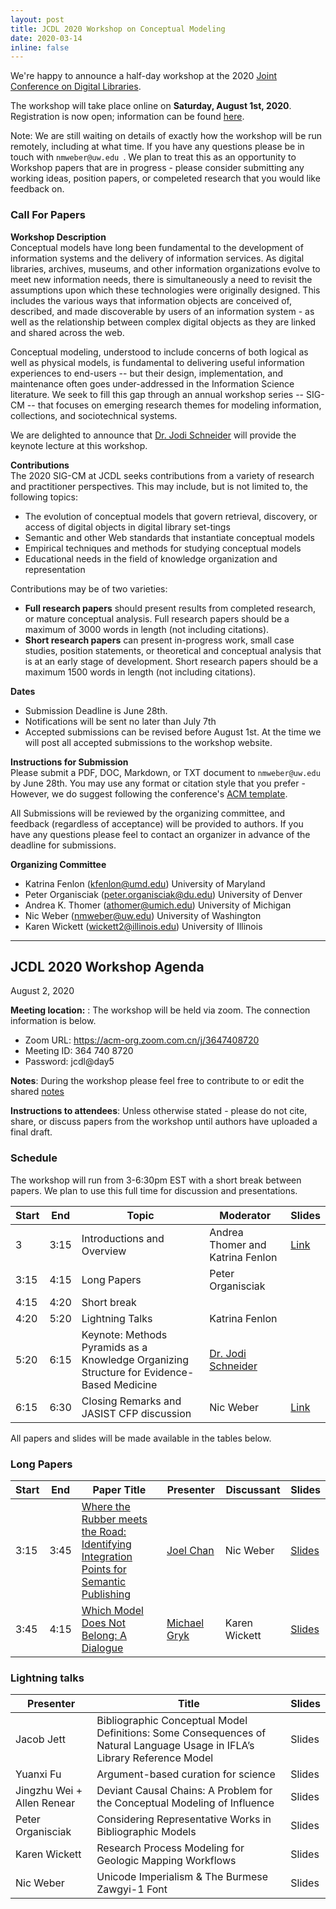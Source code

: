 ```yaml
---
layout: post
title: JCDL 2020 Workshop on Conceptual Modeling
date: 2020-03-14
inline: false
---
```


We're happy to announce a half-day workshop at the 2020 [Joint Conference on Digital Libraries](https://2020.jcdl.org/). 

The workshop will take place online on **Saturday, August 1st, 2020**. Registration is now open; information can be found [here](https://2020.jcdl.org/Registration.html). 

Note: We are still waiting on details of exactly how the workshop will be run remotely, including at what time. If you have any questions please be in touch with `nmweber@uw.edu `. We plan to treat this as an opportunity to Workshop papers that are in progress - please consider submitting any working ideas, position papers, or compeleted research that you would like feedback on.  

### Call For Papers

**Workshop Description**        
Conceptual models have long been fundamental to the development of information systems and the delivery of information services. As digital libraries, archives, museums, and other information organizations evolve to meet new information needs, there is simultaneously a need to revisit the assumptions upon which these technologies were originally designed. This includes the various ways that information objects are conceived of, described, and made discoverable by users of an information system -  as well as the relationship between complex digital objects as they are linked and shared across the web. 

Conceptual modeling, understood to include concerns of both logical as well as physical models, is fundamental to delivering useful information experiences to end-users --  but their design, implementation, and maintenance often goes under-addressed in the Information Science literature. We seek to fill this gap through an annual workshop series -- SIG-CM -- that focuses on emerging research themes for modeling information, collections, and sociotechnical systems. 

We are delighted to announce that [Dr. Jodi Schneider](https://ischool.illinois.edu/people/jodi-schneider) will provide the keynote lecture at this workshop.

**Contributions**       
The 2020 SIG-CM at JCDL seeks contributions from a variety of research and practitioner perspectives. This may include, but is not limited to, the following topics: 

- The evolution of conceptual models that govern retrieval, discovery, or access of digital objects in digital library set-tings
- Semantic and other Web standards that instantiate conceptual models
- Empirical techniques and methods for studying conceptual models
- Educational needs in the field of knowledge organization and representation

Contributions may be of two varieties:
- **Full research papers** should present results from completed research, or mature conceptual analysis. Full research papers should be a maximum of 3000 words in length (not including citations).
- **Short research papers** can present in-progress work, small case studies, position statements, or theoretical and conceptual analysis that is at an early stage of development. Short research papers should be a maximum 1500 words in length (not including citations).

**Dates**          
- Submission Deadline is June 28th. 
- Notifications will be sent no later than July 7th 
- Accepted submissions can be revised before August 1st. At the time we will post all accepted submissions to the workshop website.

**Instructions for Submission**            
Please submit a PDF, DOC, Markdown, or TXT document to `nmweber@uw.edu` by June 28th. You may use any format or citation style that you prefer - However, we do suggest following the conference's [ACM template](https://www.acm.org/publications/proceedings-template).  

All Submissions will be reviewed by the organizing committee, and feedback (regardless of acceptance) will be provided to authors. If you have any questions please feel to contact an organizer in advance of the deadline for submissions. 
<br>

**Organizing Committee**            
- Katrina Fenlon (kfenlon@umd.edu) University of Maryland
- Peter Organisciak (peter.organisciak@du.edu) University of Denver
- Andrea K. Thomer (athomer@umich.edu) University of Michigan
- Nic Weber (nmweber@uw.edu) University of Washington
- Karen Wickett (wickett2@illinois.edu) University of Illinois 



--- 

## JCDL 2020 Workshop Agenda
August 2, 2020

**Meeting location:** : The workshop will be held via zoom. The connection information is below. 

- Zoom URL: https://acm-org.zoom.com.cn/j/3647408720
- Meeting ID: 364 740 8720
- Password: jcdl@day5

**Notes**: During the workshop please feel free to contribute to or edit the shared [notes](https://docs.google.com/document/d/1nscET8Qy9FEyQ-NhLy4lNjsl2pudBBk-g67KGyBEJUY/edit) 

**Instructions to attendees**: Unless otherwise stated - please do not cite, share, or discuss papers from the workshop until authors have uploaded a final draft. 


### Schedule
The workshop will run from 3-6:30pm EST with a short break between papers. We plan to use this full time for discussion and presentations. 

| Start | End  | Topic                           | Moderator                       | Slides |
|-------|------|---------------------------------|---------------------------------|-------|
| 3     | 3:15 | Introductions and Overview      | Andrea Thomer and Katrina Fenlon |   [Link](https://docs.google.com/presentation/d/124Xxeqc7-d42GR1z44OQYG-0fHCJ4WeOqDYxLVqMWI8/present?token=AC4w5Vg7v6Pa93W8IxI8N-ND5fiqR0PxYQ%3A1596132259293&includes_info_params=1&eisi=CKCC0oLI9eoCFRF4JAodFosAxw#slide=id.p)    |
| 3:15 | 4:15   | Long Papers         | Peter Organisciak  |       |
| 4:15    | 4:20    | Short break |                                 |       |
| 4:20     | 5:20    | Lightning Talks       | Katrina Fenlon                        |       |
| 5:20     | 6:15    | Keynote: Methods Pyramids as a Knowledge Organizing Structure for Evidence-Based Medicine| [Dr. Jodi Schneider](http://jodischneider.com/jodi.html)                           |       |
| 6:15     | 6:30   | Closing Remarks and JASIST CFP discussion | Nic Weber                            | [Link](https://docs.google.com/presentation/d/124Xxeqc7-d42GR1z44OQYG-0fHCJ4WeOqDYxLVqMWI8/present?token=AC4w5Vg7v6Pa93W8IxI8N-ND5fiqR0PxYQ%3A1596132259293&includes_info_params=1&eisi=CKCC0oLI9eoCFRF4JAodFosAxw#slide=id.p)       |


All papers and slides will be made available in the tables below. 

### Long Papers

| Start | End   | Paper Title                                                                                                       | Presenter        | Discussant | Slides |
|-------|-------|-------------------------------------------------------------------------------------------------------------------|----------------|------------|-------|
| 3:15| 3:45 | [Where the Rubber meets the Road: Identifying Integration Points for Semantic Publishing](https://github.com/sig-cm/JCDL-2020/blob/master/JCDL_Where_the_rubber_meets_the_road_2020-6-28-FINAL.pdf)| [Joel Chan](http://joelchan.me/) | Nic Weber | [Slides]()|
| 3:45 | 4:15| [Which Model Does Not Belong: A Dialogue](https://github.com/sig-cm/JCDL-2020/blob/master/jcdl_20_gryk_ludaescher.pdf)| [Michael Gryk](https://facultydirectory.uchc.edu/profile?profileId=4918)| Karen Wickett| [Slides]()|

### Lightning talks

| Presenter                           | Title                       | Slides  |
|-------------------------------------|-----------------------------|---------|
| Jacob Jett | Bibliographic Conceptual Model Definitions: Some Consequences of Natural Language Usage in IFLA’s Library Reference Model | Slides |
| Yuanxi Fu | Argument-based curation for science | Slides |
| Jingzhu Wei  + Allen Renear | Deviant Causal Chains: A Problem for the Conceptual Modeling of Influence | Slides |
| Peter Organisciak | Considering Representative Works in Bibliographic Models | Slides |
| Karen Wickett | Research Process Modeling for Geologic Mapping Workflows | Slides | 
| Nic Weber | Unicode Imperialism & The Burmese Zawgyi-1 Font | Slides|
